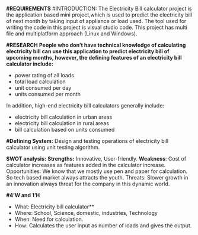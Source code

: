 **#REQUIREMENTS**
#INTRODUCTION:
        The Electricity Bill calculator project is the application based mini project,which is used to predict the electricity bill of next month by taking input of appliance or load used. The tool used for writing the code in this project is visual studio code. This project has multi file and multiplatform approach (Linux and Windows).

**#RESEARCH**
**People who don’t have technical knowledge of calculating electricity bill can use this application to predict electricity bill of upcoming months, however, the defining features of an electricity bill calculator include:**
- power rating of all loads
- total load calculation
- unit consumed per day
- units consumed per month

In addition, high-end electricity bill calculators generally include:
- electricity bill calculation in urban areas
- electricity bill calculation in rural areas
- bill calculation based on units consumed

**#Defining System:** 
Design and testing operations of electricity bill calculator using unit testing algorithm.

**SWOT analysis:**
**Strengths:** Innovative, User-friendly.
**Weakness**: Cost of calculator increases as features added in the calculator increase.
Opportunities: We know that we mostly use pen and paper for calculation. So tech based market always attracts the youth.
Threats: Slower growth in an innovation always threat for the company in this dynamic world.

**#4’W and 1’H**
* What: Electricity bill calculator**     
* Where: School, Science, domestic, industries, Technology
* When: Need for calculation.
* How: Calculates the user input as number of loads and gives the output.
